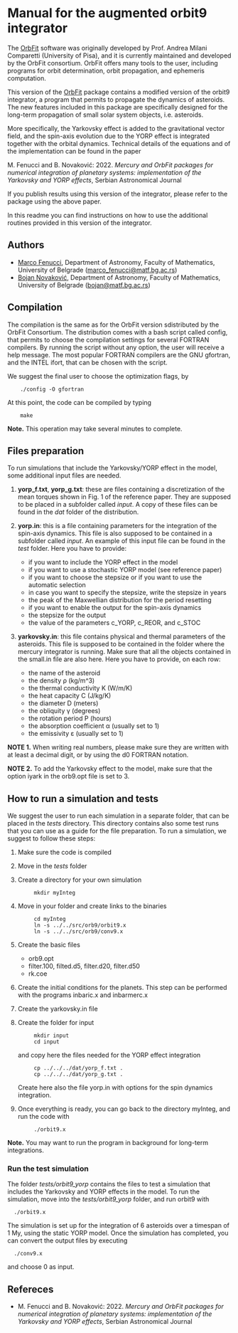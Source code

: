 # Manual for the augmented orbit9 integrator

The [OrbFit](http://adams.dm.unipi.it/orbfit/) software was originally developed by Prof.
Andrea Milani Comparetti (University of Pisa), and it is currently maintained and
developed by the OrbFit consortium. OrbFit offers many tools to the user, including
programs for orbit determination, orbit propagation, and ephemeris computation.

This version of the [OrbFit](http://adams.dm.unipi.it/orbfit/) package contains a modified
version of the orbit9 integrator, a program that permits to propagate the dynamics of
asteroids. The new features included in this package are specifically designed for the
long-term propagation of small solar system objects, i.e. asteroids.

More specifically, the Yarkovsky effect is added to the gravitational vector field, and
the spin-axis evolution due to the YORP effect is integrated together with the orbital
dynamics. Technical details of the equations and of the implementation can be found in the
paper

M. Fenucci and B. Novaković: 2022. *Mercury and OrbFit packages for numerical integration of planetary systems:
implementation of the Yarkovsky and YORP effects*, Serbian Astronomical Journal

If you publish results using this version of the integrator, please refer to the package
using the above paper. 

In this readme you can find instructions on how to use the additional routines provided in
this version of the integrator.


## Authors 
- [Marco Fenucci](http://adams.dm.unipi.it/~fenucci/index.html), Department of Astronomy, Faculty of Mathematics, University of Belgrade (<marco_fenucci@matf.bg.ac.rs>) 
- [Bojan Novaković](http://poincare.matf.bg.ac.rs/~bojan/index_e.html), Department of Astronomy, Faculty of Mathematics, University of Belgrade (<bojan@matf.bg.ac.rs>) 

## Compilation

The compilation is the same as for the OrbFit version sdistributed by the OrbFit
Consortium. The distribution comes with a bash script called config, that permits to
choose the compilation settings for several FORTRAN compilers. By running the script
without any option, the user will receive a help message. The most popular FORTRAN
compilers are the GNU gfortran, and the INTEL ifort, that can be chosen with the script. 

We suggest the final user to choose the optimization flags, by

        ./config -O gfortran
        
At this point, the code can be compiled by typing 

        make

**Note.** This operation may take several minutes to complete.

## Files preparation

To run simulations that include the Yarkovsky/YORP effect in the model, some additional input files are needed. 
   1. **yorp_f.txt**, **yorp_g.txt**: these are files containing a discretization of the mean torques shown in Fig. 1 of the reference paper. They are supposed to be placed in a subfolder called *input*. A copy of these files can be found in the *dat* folder of the distribution.
   2. **yorp.in**: this is a file containing parameters for the integration of the spin-axis
     dynamics. This file is also supposed to be contained in a subfolder called *input*. An example of this input file can be found in the *test* folder.
     Here you have to provide:
         - if you want to include the YORP effect in the model
         - if you want to use a stochastic YORP model (see reference paper)
         - if you want to choose the stepsize or if you want to use the automatic
            selection
         - in case you want to specify the stepsize, write the stepsize in years
         - the peak of the Maxwellian distribution for the period resetting
         - if you want to enable the output for the spin-axis dynamics
         - the stepsize for the output    
         - the value of the parameters c_YORP, c_REOR, and c_STOC
 
     
   3. **yarkovsky.in**: this file contains physical and thermal parameters of the asteroids.
     This file is supposed to be contained in the folder where the mercury integrator is
     running. Make sure that all the objects contained in the small.in file are also here.
     Here you have to provide, on each row:
         - the name of the asteroid
         - the density &rho; (kg/m^3)
         - the thermal conductivity K (W/m/K)
         - the heat capacity C (J/kg/K)
         - the diameter    D (meters)
         - the obliquity  &gamma; (degrees)
         - the rotation period  P (hours)
         - the absorption coefficient &alpha; (usually set to 1)
         - the emissivity &epsilon; (usually set to 1)

**NOTE 1.** When writing real numbers, please make sure they are written with at least a decimal digit, or by using the d0 FORTRAN notation.

**NOTE 2.** To add the Yarkovsky effect to the model, make sure that the option iyark in the orb9.opt file is set to 3.

## How to run a simulation and tests
We suggest the user to run each simulation in a separate folder, that can be placed in the *tests* directory. This directory contains also some test runs that you can use as a guide for the file preparation. To run a simulation, we suggest to follow these steps:
1. Make sure the code is compiled
2. Move in the *tests* folder
3. Create a directory for your own simulation

            mkdir myInteg

4. Move in your folder and create links to the binaries

            cd myInteg
            ln -s ../../src/orb9/orbit9.x
            ln -s ../../src/orb9/conv9.x
            
5. Create the basic files 
   - orb9.opt
   - filter.100, filted.d5, filter.d20, filter.d50
   - rk.coe

6. Create the initial conditions for the planets. This step can be performed with the programs inbaric.x and inbarmerc.x
    
7. Create the yarkovsky.in file

8. Create the folder for input

            mkdir input
            cd input
            
   and copy here the files needed for the YORP effect integration
   
            cp ../../../dat/yorp_f.txt .
            cp ../../../dat/yorp_g.txt .
            
   Create here also the file yorp.in with options for the spin dynamics integration.

9. Once everything is ready, you can go back to the directory myInteg, and run the code with

            ./orbit9.x
            
**Note.** You may want to run the program in background for long-term integrations.
   
### Run the test simulation
The folder *tests/orbit9_yorp* contains the files to test a simulation that includes
the Yarkovsky and YORP effects in the model. To run the simulation, move into the 
*tests/orbit9_yorp* folder, and run orbit9 with

      ./orbit9.x

The simulation is set up for the integration of 6 asteroids over a timespan of 1 My, using
the static YORP model. Once the simulation has completed, you can convert the output files
by executing

      ./conv9.x

and choose 0 as input.

## Refereces
- M. Fenucci and B. Novaković: 2022. *Mercury and OrbFit packages for numerical integration of planetary systems:
implementation of the Yarkovsky and YORP effects*, Serbian Astronomical Journal



